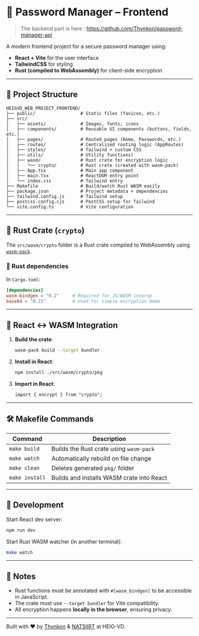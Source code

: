 # 🔐 Password Manager – Frontend

> The backend part is here : https://github.com/Thynkon/password-manager-api

A modern frontend project for a secure password manager using:

- **React + Vite** for the user interface
- **TailwindCSS** for styling
- **Rust (compiled to WebAssembly)** for client-side encryption

---

## 📁 Project Structure

```
HEIGVD_WEB_PROJECT_FRONTEND/
├── public/                 # Static files (favicon, etc.)
├── src/
│   ├── assets/             # Images, fonts, icons
│   ├── components/         # Reusable UI components (buttons, fields, etc.)
│   ├── pages/              # Routed pages (Home, Passwords, etc.)
│   ├── routes/             # Centralized routing logic (AppRoutes)
│   ├── styles/             # Tailwind + custom CSS
│   ├── utils/              # Utility functions)
│   ├── wasm/               # Rust crate for encryption logic
│   │   └── crypto/         # Rust crate (created with wasm-pack)
│   ├── App.tsx             # Main app component
│   ├── main.tsx            # ReactDOM entry point
│   └── index.css           # Tailwind entry
├── Makefile                # Build/watch Rust WASM easily
├── package.json            # Project metadata + dependencies
├── tailwind.config.js      # Tailwind setup
├── postcss.config.cjs      # PostCSS setup for Tailwind
└── vite.config.ts          # Vite configuration
```

---

## 🦀 Rust Crate (`crypto`)

The `src/wasm/crypto` folder is a Rust crate compiled to WebAssembly using [`wasm-pack`](https://rustwasm.github.io/wasm-pack/).

### 🔧 Rust dependencies

In `Cargo.toml`:

```toml
[dependencies]
wasm-bindgen = "0.2"     # Required for JS/WASM interop
base64 = "0.21"          # Used for simple encryption demo
```

---

## 🔗 React ↔ WASM Integration

1. **Build the crate**:

   ```bash
   wasm-pack build --target bundler
   ```

2. **Install in React**:

   ```bash
   npm install ./src/wasm/crypto/pkg
   ```

3. **Import in React**:
   ```tsx
   import { encrypt } from "crypto";
   ```

---

## 🛠 Makefile Commands

| Command        | Description                               |
| -------------- | ----------------------------------------- |
| `make build`   | Builds the Rust crate using `wasm-pack`   |
| `make watch`   | Automatically rebuild on file change      |
| `make clean`   | Deletes generated `pkg/` folder           |
| `make install` | Builds and installs WASM crate into React |

---

## 🚀 Development

Start React dev server:

```bash
npm run dev
```

Start Rust WASM watcher (in another terminal):

```bash
make watch
```

---

## 📌 Notes

- Rust functions must be annotated with `#[wasm_bindgen]` to be accessible in JavaScript.
- The crate must use `--target bundler` for Vite compatibility.
- All encryption happens **locally in the browser**, ensuring privacy.

---

Built with ❤️ by [Thynkon](https://github.com/Thynkon) & [NATSIIRT](https://github.com/NATSIIRT) at HEIG-VD.
